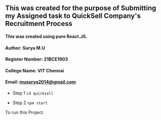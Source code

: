 ## This was created for the purpose of Submitting my Assigned task to QuickSell Company's Recruitment Process


#### This was created using pure React.JS.
#### Author: Surya M.U 
#### Register Number: 21BCE1903
#### College Name: VIT Chennai
#### Email: musurya2014@gmail.com

* Step 1
```cd quicksell ``` 

* Step 2
```npm start ```

To run this Project.

